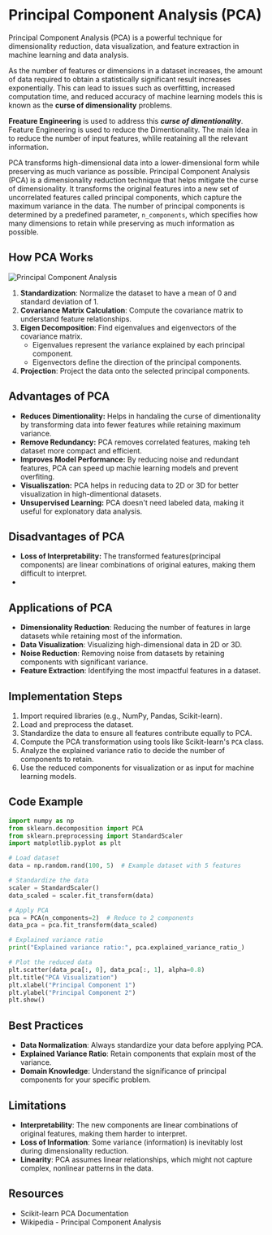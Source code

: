 # Principal Component Analysis (PCA)

Principal Component Analysis (PCA) is a powerful technique for dimensionality reduction, data visualization, and feature extraction in machine learning and data analysis.

As the number of features or dimensions in a dataset increases, the amount of data required to obtain a statistically significant result increases exponentially.
This can lead to issues such as overfitting, increased computation time, and reduced accuracy of machine learning models this is known as the **curse of dimensionality** problems.

**Freature Engineering** is used to address this _**curse of dimentionality**_. Feature Engineering is used to reduce the Dimentionality. The main Idea in to reduce the number of input features, whlile reataining all the relevant information.

PCA transforms high-dimensional data into a lower-dimensional form while preserving as much variance as possible.
Principal Component Analysis (PCA) is a dimensionality reduction technique that helps mitigate the curse of dimensionality. It transforms the original features into a new set of uncorrelated features called principal components, which capture the maximum variance in the data. The number of principal components is determined by a predefined parameter, `n_components`, which specifies how many dimensions to retain while preserving as much information as possible.

## How PCA Works

![Principal Component Analysis](https://media.geeksforgeeks.org/wp-content/uploads/20230420165431/Principal-Componenent-Analysisi.webp)

1. **Standardization**: Normalize the dataset to have a mean of 0 and standard deviation of 1.
2. **Covariance Matrix Calculation**: Compute the covariance matrix to understand feature relationships.
3. **Eigen Decomposition**: Find eigenvalues and eigenvectors of the covariance matrix.
   - Eigenvalues represent the variance explained by each principal component.
   - Eigenvectors define the direction of the principal components.
4. **Projection**: Project the data onto the selected principal components.

## Advantages of PCA
- **Reduces Dimentionality:** Helps in handaling the curse of dimentionality by transforming data into fewer features while retaining maximum variance.
- **Remove Redundancy:** PCA removes correlated features, making teh dataset more compact and efficient.
- **Improves Model Performance:** By reducing noise and redundant features, PCA can speed up machie learning models and prevent overfiting.
- **Visualiszation:** PCA helps in reducing data to 2D or 3D for better visualization in high-dimentional datasets.
- **Unsupervised Learning:** PCA doesn't need labeled data, making it useful for explonatory data analysis.

## Disadvantages of PCA
- **Loss of Interpretability:** The transformed features(principal components) are linear combinations of original eatures, making them difficult to interpret.
- 

## Applications of PCA

- **Dimensionality Reduction**: Reducing the number of features in large datasets while retaining most of the information.
- **Data Visualization**: Visualizing high-dimensional data in 2D or 3D.
- **Noise Reduction**: Removing noise from datasets by retaining components with significant variance.
- **Feature Extraction**: Identifying the most impactful features in a dataset.

## Implementation Steps

1. Import required libraries (e.g., NumPy, Pandas, Scikit-learn).
2. Load and preprocess the dataset.
3. Standardize the data to ensure all features contribute equally to PCA.
4. Compute the PCA transformation using tools like Scikit-learn's `PCA` class.
5. Analyze the explained variance ratio to decide the number of components to retain.
6. Use the reduced components for visualization or as input for machine learning models.

## Code Example

```python
import numpy as np
from sklearn.decomposition import PCA
from sklearn.preprocessing import StandardScaler
import matplotlib.pyplot as plt

# Load dataset
data = np.random.rand(100, 5)  # Example dataset with 5 features

# Standardize the data
scaler = StandardScaler()
data_scaled = scaler.fit_transform(data)

# Apply PCA
pca = PCA(n_components=2)  # Reduce to 2 components
data_pca = pca.fit_transform(data_scaled)

# Explained variance ratio
print("Explained variance ratio:", pca.explained_variance_ratio_)

# Plot the reduced data
plt.scatter(data_pca[:, 0], data_pca[:, 1], alpha=0.8)
plt.title("PCA Visualization")
plt.xlabel("Principal Component 1")
plt.ylabel("Principal Component 2")
plt.show()
```

## Best Practices

- **Data Normalization**: Always standardize your data before applying PCA.
- **Explained Variance Ratio**: Retain components that explain most of the variance.
- **Domain Knowledge**: Understand the significance of principal components for your specific problem.

## Limitations

- **Interpretability**: The new components are linear combinations of original features, making them harder to interpret.
- **Loss of Information**: Some variance (information) is inevitably lost during dimensionality reduction.
- **Linearity**: PCA assumes linear relationships, which might not capture complex, nonlinear patterns in the data.

## Resources

- Scikit-learn PCA Documentation
- Wikipedia - Principal Component Analysis
